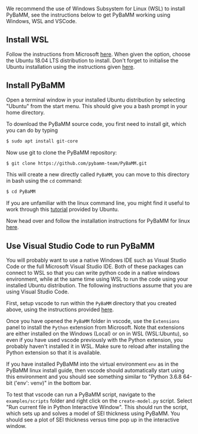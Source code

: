 We recommend the use of Windows Subsystem for Linux (WSL) to install PyBaMM, see the
instructions below to get PyBaMM working using Windows, WSL and VSCode.

## Install WSL

Follow the instructions from Microsoft
[here](https://docs.microsoft.com/en-us/windows/wsl/install-win10). When given the
option, choose the Ubuntu 18.04 LTS distribution to install. Don't forget to initialise
the Ubuntu installation using the instructions given
[here](https://docs.microsoft.com/en-us/windows/wsl/initialize-distro).

## Install PyBaMM

Open a terminal window in your installed Ubuntu distribution by selecting "Ubuntu" from
the start menu. This should give you a bash prompt in your home directory. 

To download the PyBaMM source code, you first need to install git, which you can do by
typing

```bash 
$ sudo apt install git-core
```

Now use git to clone the PyBaMM repository:

```bash
$ git clone https://github.com/pybamm-team/PyBaMM.git
```

This will create a new directly called `PyBaMM`, you can move to this directory in bash
using the `cd` command:

```bash 
$ cd PyBaMM 
```

If you are unfamiliar with the linux command line, you might find it useful to work through this
[tutorial](https://tutorials.ubuntu.com/tutorial/command-line-for-beginners) provided by Ubuntu.

Now head over and follow the installation instructions for PyBaMM for linux
[here](INSTALL_LINUX.md).

## Use Visual Studio Code to run PyBaMM 

You will probably want to use a native Windows IDE such as Visual Studio Code or the
full Microsoft Visual Studio IDE. Both of these packages can connect to WSL so that you
can write python code in a native windows environment, while at the same time using WSL
to run the code using your installed Ubuntu distribution. The following instructions
assume that you are using Visual Studio Code.

First, setup vscode to run within the `PyBaMM` directory that you created above, using
the instructions provided [here](https://code.visualstudio.com/docs/remote/wsl). 

Once you have opened the `PyBaMM` folder in vscode, use the `Extensions` panel to
install the `Python` extension from Microsoft. Note that extensions are either installed
on the Windows (Local) or on in WSL (WSL:Ubuntu), so even if you have used vscode
previously with the Python extension, you probably haven't installed it in WSL. Make
sure to reload after installing the Python extension so that it is available.

If you have installed PyBaMM into the virtual environment `env` as in the PyBaMM linux
install guide, then vscode should automatically start using this environment and you
should see something similar to "Python 3.6.8 64-bit ('env': venv)" in the bottom bar.

To test that vscode can run a PyBaMM script, navigate to the `examples/scripts` folder
and right click on the `create-model.py` script. Select "Run current file in Python
Interactive Window". This should run the script, which sets up and solves a model of SEI
thickness using PyBaMM. You should see a plot of SEI thickness versus time pop up in the
interactive window.


